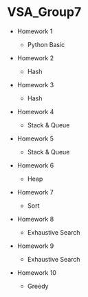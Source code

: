 # VSA_Group7

- Homework 1
  - Python Basic

- Homework 2
  - Hash

- Homework 3
  - Hash

- Homework 4
  - Stack & Queue

- Homework 5
  - Stack & Queue

- Homework 6
  - Heap

- Homework 7
  - Sort

- Homework 8
  - Exhaustive Search

- Homework 9
  - Exhaustive Search

- Homework 10
  - Greedy